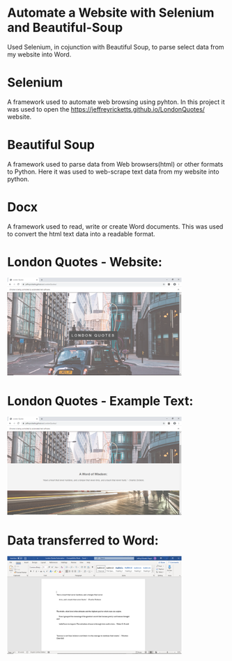 # Automate a Website with Selenium and Beautiful-Soup
Used Selenium, in cojunction with Beautiful Soup, to parse select data from my website into Word.

# Selenium
A framework used to automate web browsing using pyhton. In this project it was used to open the https://jeffreyricketts.github.io/LondonQuotes/ website.

# Beautiful Soup
A framework used to parse data from Web browsers(html) or other formats to Python. Here it was used to web-scrape text data from my website into python.

# Docx 
A framework used to read, write or create Word documents. This was used to convert the html text data into a readable format.


# London Quotes - Website:
<img src="Images/London%20Quotes.png" width="400">

# London Quotes - Example Text:
<img src="Images/London%20Quotes%20Text.png" width="400">
 
# Data transferred to Word:
<img src="Images/Word_LondonQuotes.png" width="400">



 
